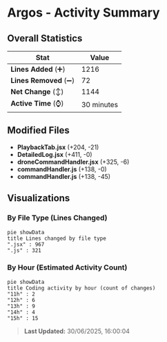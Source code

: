 # Argos - Activity Summary 

## Overall Statistics

| Stat                   | Value                                                             |
| ---------------------- | ----------------------------------------------------------------- |
| **Lines Added** (➕)   | 1216                                          |
| **Lines Removed** (➖) | 72                                        |
| **Net Change** (↕)    | 1144                |
| **Active Time** (⌚)   | 30 minutes |


## Modified Files
- **PlaybackTab.jsx** (+204, -21)
- **DetailedLog.jsx** (+411, -0)
- **droneCommandHandler.jsx** (+325, -6)
- **commandHandler.js** (+138, -0)
- **commandHandler.js** (+138, -45)

## Visualizations

### By File Type (Lines Changed)

```mermaid
pie showData
title Lines changed by file type
".jsx" : 967
".js" : 321
```

### By Hour (Estimated Activity Count)

```mermaid
pie showData
title Coding activity by hour (count of changes)
"11h" : 2
"12h" : 6
"13h" : 9
"14h" : 4
"15h" : 15
```


> **Last Updated:** 30/06/2025, 16:00:04